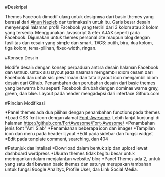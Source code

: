 #Deskripsi 

Themes Facelook dimodif ulang untuk designnya dari basic themes yang berasal dari <a href="http://nazieb.com/456/smells-like-facebook">Ainun Nazieb</a> dan terimakasih untuk itu. Garis besar desain menyerupai halaman profil Facebook yang terdiri dari 3 kolom atau 2 kolom yang tersedia. Menggunakan Javascript & efek AJAX seperti pada Facebook. Digunakan untuk themes personal site maupun blog dengan fasilitas dan desain yang simple dan smart.
TAGS: putih, biru, dua kolom, tiga kolom, tema-pilihan, fixed-width, ringan. 


#Konsep Desain 

Modife desain dengan konsep perpaduan antara desain halaman Facebook dan Github. Untuk sisi layout pada halaman mengambil idiom desain dari Facebook dan untuk sisi pewarnaan dan tata layaout icon mengambil idiom desain dari Github. Penambahan dan perubahan desain dari basic themes yang berwarna biru seperti Facebook dirubah dengan dominan warna grey, green, dan blue. Layout pada header mengadopsi dari interface Github.com

#Rincian Modifikasi

*Panel themes ada dua pilihan dengan penambahan functions pada themes
*Load CSS font icon dengan alamat <a href="http://netdna.bootstrapcdn.com/font-awesome/4.0.3/css/font-awesome.css">Font-Awesome</a>. Lebih lanjut kunjungi di halaman https://github.com/FortAwesome/Font-Awesome/
*Penambahan jenis font "Anti Slab"
*Penambahan beberapa icon dan images
*Tampilan icon dan menu pada header layout
*Edit pada sidebar dan fungsi widget
*Edit pada template comment, searching, dan 404

#Petunjuk dan Intallasi
*Download dalam bentuk zip dan upload lewat dashboard wordpress
*Ukuran themes tidak begitu besar untuk meringankan dalam menjalankan website/ blog
*Panel Themes ada 2, untuk yang satu dari bawaan basic themes dan satunya merupakan tambahan untuk fungsi Google Analityc, Profile User, dan Link Social Media.
